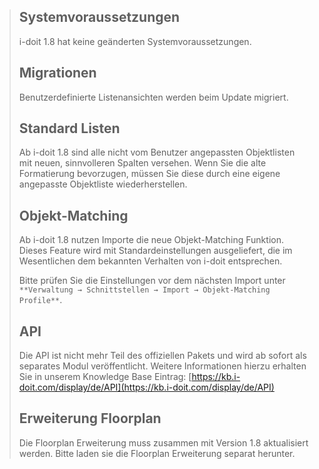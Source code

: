 > Systemvoraussetzungen
> ---------------------
> 
> i-doit 1.8 hat keine geänderten Systemvoraussetzungen.
> 
> Migrationen
> -----------
> 
> Benutzerdefinierte Listenansichten werden beim Update migriert.
> 
> Standard Listen
> ---------------
> 
> Ab i-doit 1.8 sind alle nicht vom Benutzer angepassten Objektlisten mit neuen, sinnvolleren Spalten versehen. Wenn Sie die alte Formatierung bevorzugen, müssen Sie diese durch eine eigene angepasste Objektliste wiederherstellen.
> 
> Objekt-Matching
> ---------------
> 
> Ab i-doit 1.8 nutzen Importe die neue Objekt-Matching Funktion. Dieses Feature wird mit Standardeinstellungen ausgeliefert, die im Wesentlichen dem bekannten Verhalten von i-doit entsprechen.
> 
> Bitte prüfen Sie die Einstellungen vor dem nächsten Import unter `**Verwaltung → Schnittstellen → Import → Objekt-Matching Profile**`.
> 
> API
> ---
> 
> Die API ist nicht mehr Teil des offiziellen Pakets und wird ab sofort als separates Modul veröffentlicht. Weitere Informationen hierzu erhalten Sie in unserem Knowledge Base Eintrag: [](https://kb.i-doit.com/display/de/API)[https://kb.i-doit.com/display/de/API](https://kb.i-doit.com/display/de/API)
> 
> Erweiterung Floorplan
> ---------------------
> 
> Die Floorplan Erweiterung muss zusammen mit Version 1.8 aktualisiert werden. Bitte laden sie die Floorplan Erweiterung separat herunter.